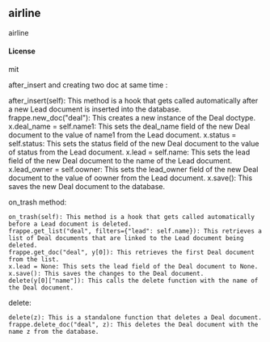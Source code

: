 ## airline

airline

#### License

mit


after_insert and creating two doc at same time :

   after_insert(self): This method is a hook that gets called automatically after a new Lead document is inserted into the database.
   frappe.new_doc("deal"): This creates a new instance of the Deal doctype.
   x.deal_name = self.name1: This sets the deal_name field of the new Deal document to the value of name1 from the Lead document.
   x.status = self.status: This sets the status field of the new Deal document to the value of status from the Lead document.
   x.lead = self.name: This sets the lead field of the new Deal document to the name of the Lead document.
   x.lead_owner = self.oowner: This sets the lead_owner field of the new Deal document to the value of oowner from the Lead document.
   x.save(): This saves the new Deal document to the database.

on_trash method:

    on_trash(self): This method is a hook that gets called automatically before a Lead document is deleted.
    frappe.get_list("deal", filters={"lead": self.name}): This retrieves a list of Deal documents that are linked to the Lead document being deleted.
    frappe.get_doc("deal", y[0]): This retrieves the first Deal document from the list.
    x.lead = None: This sets the lead field of the Deal document to None.
    x.save(): This saves the changes to the Deal document.
    delete(y[0]["name"]): This calls the delete function with the name of the Deal document.

delete:

    delete(z): This is a standalone function that deletes a Deal document.
    frappe.delete_doc("deal", z): This deletes the Deal document with the name z from the database.
